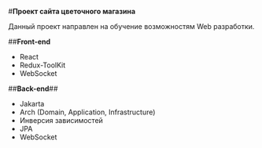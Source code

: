 #**Проект сайта цветочного магазина**

Данный проект направлен на обучение возможностям Web разработки. 

##**Front-end**
*   React
*   Redux-ToolKit
*   WebSocket


##**Back-end**##
*   Jakarta
*   Arch (Domain, Application, Infrastructure)
*   Инверсия зависимостей
*   JPA
*   WebSocket
